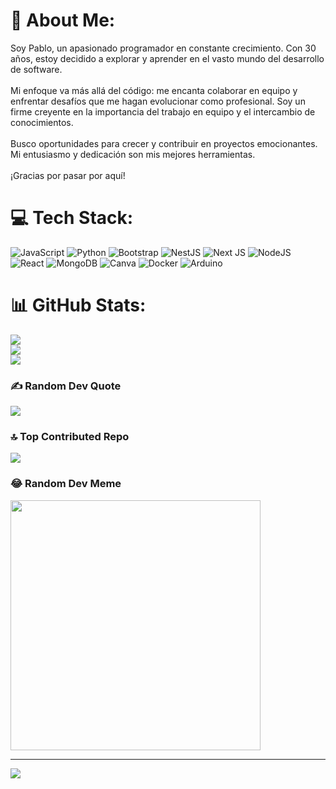 # 💫 About Me:
Soy Pablo, un apasionado programador en constante crecimiento. Con 30 años, estoy decidido a explorar y aprender en el vasto mundo del desarrollo de software.<br><br>Mi enfoque va más allá del código: me encanta colaborar en equipo y enfrentar desafíos que me hagan evolucionar como profesional. Soy un firme creyente en la importancia del trabajo en equipo y el intercambio de conocimientos.<br><br>Busco oportunidades para crecer y contribuir en proyectos emocionantes. Mi entusiasmo y dedicación son mis mejores herramientas.<br><br>¡Gracias por pasar por aquí!


# 💻 Tech Stack:
![JavaScript](https://img.shields.io/badge/javascript-%23323330.svg?style=plastic&logo=javascript&logoColor=%23F7DF1E) ![Python](https://img.shields.io/badge/python-3670A0?style=plastic&logo=python&logoColor=ffdd54) ![Bootstrap](https://img.shields.io/badge/bootstrap-%238511FA.svg?style=plastic&logo=bootstrap&logoColor=white) ![NestJS](https://img.shields.io/badge/nestjs-%23E0234E.svg?style=plastic&logo=nestjs&logoColor=white) ![Next JS](https://img.shields.io/badge/Next-black?style=plastic&logo=next.js&logoColor=white) ![NodeJS](https://img.shields.io/badge/node.js-6DA55F?style=plastic&logo=node.js&logoColor=white) ![React](https://img.shields.io/badge/react-%2320232a.svg?style=plastic&logo=react&logoColor=%2361DAFB) ![MongoDB](https://img.shields.io/badge/MongoDB-%234ea94b.svg?style=plastic&logo=mongodb&logoColor=white) ![Canva](https://img.shields.io/badge/Canva-%2300C4CC.svg?style=plastic&logo=Canva&logoColor=white) ![Docker](https://img.shields.io/badge/docker-%230db7ed.svg?style=plastic&logo=docker&logoColor=white) ![Arduino](https://img.shields.io/badge/-Arduino-00979D?style=plastic&logo=Arduino&logoColor=white)
# 📊 GitHub Stats:
![](https://github-readme-stats.vercel.app/api?username=PabloMacieyko&theme=shades-of-purple&hide_border=false&include_all_commits=false&count_private=false)<br/>
![](https://github-readme-streak-stats.herokuapp.com/?user=PabloMacieyko&theme=shades-of-purple&hide_border=false)<br/>
![](https://github-readme-stats.vercel.app/api/top-langs/?username=PabloMacieyko&theme=shades-of-purple&hide_border=false&include_all_commits=false&count_private=false&layout=compact)

### ✍️ Random Dev Quote
![](https://quotes-github-readme.vercel.app/api?type=horizontal&theme=tokyonight)

### 🔝 Top Contributed Repo
![](https://github-contributor-stats.vercel.app/api?username=PabloMacieyko&limit=5&theme=tokyonight&combine_all_yearly_contributions=true)

### 😂 Random Dev Meme
<img src='https://randommeme-five.vercel.app/' style="height: 400px;"/>

---
[![](https://visitcount.itsvg.in/api?id=PabloMacieyko&icon=7&color=1)](https://visitcount.itsvg.in)

<!-- Proudly created with GPRM ( https://gprm.itsvg.in ) -->
